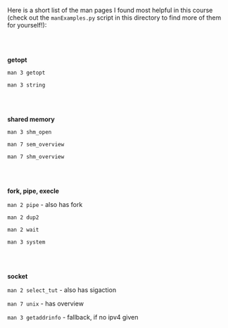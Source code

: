 Here is a short list of the man pages I found most helpful in this course (check out the `manExamples.py` script in this directory to find more of them for yourself!):

<br><br>

**getopt**

`man 3 getopt`

`man 3 string`

<br><br>

**shared memory**

`man 3 shm_open`

`man 7 sem_overview`

`man 7 shm_overview`

<br><br>

**fork, pipe, execle**

`man 2 pipe` - also has fork

`man 2 dup2`

`man 2 wait`

`man 3 system`

<br><br>

**socket**

`man 2 select_tut` - also has sigaction

`man 7 unix` - has overview

`man 3 getaddrinfo` - fallback, if no ipv4 given
